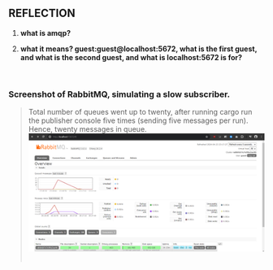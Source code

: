 ## REFLECTION
1. **what is amqp?**
>
2. **what it means? guest:guest@localhost:5672, what is the first guest, and what is the second guest, and what is localhost:5672 is for?**
>
<br>

### **Screenshot of RabbitMQ, simulating a slow subscriber.**
> Total number of queues went up to twenty, after running cargo run the publisher console five times (sending five messages per run). Hence, twenty messages in queue.
![alt text](images/slow_rabbitMQ.png) <br><br>
